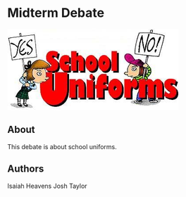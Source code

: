 # Midterm Debate
![School uniforms debate]( uniformDebate.jpg "Debate")
## About

This debate is about school uniforms.

## Authors

Isaiah Heavens
Josh Taylor


